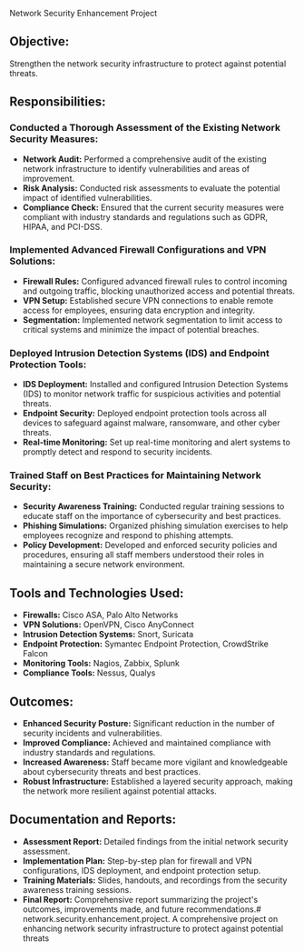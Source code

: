  Network Security Enhancement Project

## Objective:
Strengthen the network security infrastructure to protect against potential threats.

## Responsibilities:

### Conducted a Thorough Assessment of the Existing Network Security Measures:
- **Network Audit:** Performed a comprehensive audit of the existing network infrastructure to identify vulnerabilities and areas of improvement.
- **Risk Analysis:** Conducted risk assessments to evaluate the potential impact of identified vulnerabilities.
- **Compliance Check:** Ensured that the current security measures were compliant with industry standards and regulations such as GDPR, HIPAA, and PCI-DSS.

### Implemented Advanced Firewall Configurations and VPN Solutions:
- **Firewall Rules:** Configured advanced firewall rules to control incoming and outgoing traffic, blocking unauthorized access and potential threats.
- **VPN Setup:** Established secure VPN connections to enable remote access for employees, ensuring data encryption and integrity.
- **Segmentation:** Implemented network segmentation to limit access to critical systems and minimize the impact of potential breaches.

### Deployed Intrusion Detection Systems (IDS) and Endpoint Protection Tools:
- **IDS Deployment:** Installed and configured Intrusion Detection Systems (IDS) to monitor network traffic for suspicious activities and potential threats.
- **Endpoint Security:** Deployed endpoint protection tools across all devices to safeguard against malware, ransomware, and other cyber threats.
- **Real-time Monitoring:** Set up real-time monitoring and alert systems to promptly detect and respond to security incidents.

### Trained Staff on Best Practices for Maintaining Network Security:
- **Security Awareness Training:** Conducted regular training sessions to educate staff on the importance of cybersecurity and best practices.
- **Phishing Simulations:** Organized phishing simulation exercises to help employees recognize and respond to phishing attempts.
- **Policy Development:** Developed and enforced security policies and procedures, ensuring all staff members understood their roles in maintaining a secure network environment.

## Tools and Technologies Used:
- **Firewalls:** Cisco ASA, Palo Alto Networks
- **VPN Solutions:** OpenVPN, Cisco AnyConnect
- **Intrusion Detection Systems:** Snort, Suricata
- **Endpoint Protection:** Symantec Endpoint Protection, CrowdStrike Falcon
- **Monitoring Tools:** Nagios, Zabbix, Splunk
- **Compliance Tools:** Nessus, Qualys

## Outcomes:
- **Enhanced Security Posture:** Significant reduction in the number of security incidents and vulnerabilities.
- **Improved Compliance:** Achieved and maintained compliance with industry standards and regulations.
- **Increased Awareness:** Staff became more vigilant and knowledgeable about cybersecurity threats and best practices.
- **Robust Infrastructure:** Established a layered security approach, making the network more resilient against potential attacks.

## Documentation and Reports:
- **Assessment Report:** Detailed findings from the initial network security assessment.
- **Implementation Plan:** Step-by-step plan for firewall and VPN configurations, IDS deployment, and endpoint protection setup.
- **Training Materials:** Slides, handouts, and recordings from the security awareness training sessions.
- **Final Report:** Comprehensive report summarizing the project's outcomes, improvements made, and future recommendations.# network.security.enhancement.project.
A comprehensive project on enhancing network security infrastructure to protect against potential threats
